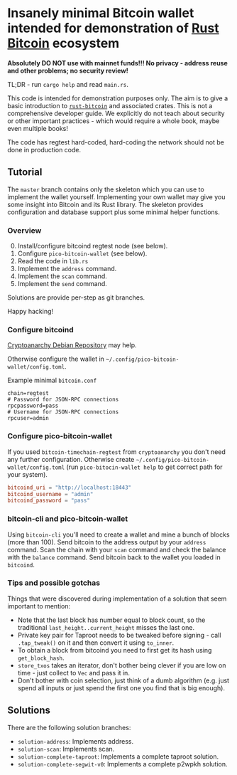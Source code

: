 # Insanely minimal Bitcoin wallet intended for demonstration of [Rust Bitcoin] ecosystem

**Absolutely DO NOT use with mainnet funds!!! No privacy - address reuse and other problems; no security review!**

TL;DR - run `cargo help` and read `main.rs`.

This code is intended for demonstration purposes only.
The aim is to give a basic introduction to [`rust-bitcoin`](https://docs.rs/bitcoin) and associated crates.
This is not a comprehensive developer guide.
We explicitly do not teach about security or other important practices - which would require a whole book, maybe even multiple books!

The code has regtest hard-coded, hard-coding the network should not be done in production code.

## Tutorial

The `master` branch contains only the skeleton which you can use to implement the wallet yourself.
Implementing your own wallet may give you some insight into Bitcoin and its Rust library.
The skeleton provides configuration and database support plus some minimal helper functions.


### Overview

0. Install/configure bitcoind regtest node (see below).
1. Configure `pico-bitcoin-wallet` (see below).
2. Read the code in `lib.rs`
3. Implement the `address` command.
4. Implement the `scan` command.
5. Implement the `send` command.


Solutions are provide per-step as git branches.

Happy hacking!

### Configure bitcoind

[Cryptoanarchy Debian Repository](https://github.com/debian-cryptoanarchy/cryptoanarchy-deb-repo-builder) may help.

Otherwise configure the wallet in `~/.config/pico-bitcoin-wallet/config.toml`.

Example minimal `bitcoin.conf`
```
chain=regtest
# Password for JSON-RPC connections
rpcpassword=pass
# Username for JSON-RPC connections
rpcuser=admin
```

### Configure pico-bitcoin-wallet

If you used `bitcoin-timechain-regtest` from `cryptoanarchy` you don't need any further configuration.
Otherwise create `~/.config/pico-bitcoin-wallet/config.toml` (run `pico-bitocin-wallet help` to get correct path for your system).

```toml
bitcoind_uri = "http://localhost:18443"
bitcoind_username = "admin"
bitcoind_password = "pass"
```

### bitcoin-cli and pico-bitcoin-wallet

Using `bitcoin-cli` you'll need to create a wallet and mine a bunch of blocks (more than 100).
Send bitcoin to the address output by your `address` command.
Scan the chain with your `scan` command and check the balance with the `balance` command.
Send bitcoin back to the wallet you loaded in `bitcoind`.


### Tips and possible gotchas

Things that were discovered during implementation of a solution that seem important to mention:

* Note that the last block has number equal to block count, so the traditional `last_height..current_height` misses the last one.
* Private key pair for Taproot needs to be tweaked before signing - call `.tap_tweak()` on it and then convert it using `to_inner`.
* To obtain a block from bitcoind you need to first get its hash using `get_block_hash`.
* `store_txos` takes an iterator, don't bother being clever if you are low on time - just collect to `Vec` and pass it in.
* Don't bother with coin selection, just think of a dumb algorithm (e.g. just spend all inputs or just spend the first one you find that is big enough).

## Solutions

There are the following solution branches:

- `solution-address`: Implements address.
- `solution-scan`: Implements scan.
- `solution-complete-taproot`: Implements a complete taproot solution.
- `solution-complete-segwit-v0`: Implements a complete p2wpkh solution.

[Rust Bitcoin]: https://rust-bitcoin.org
